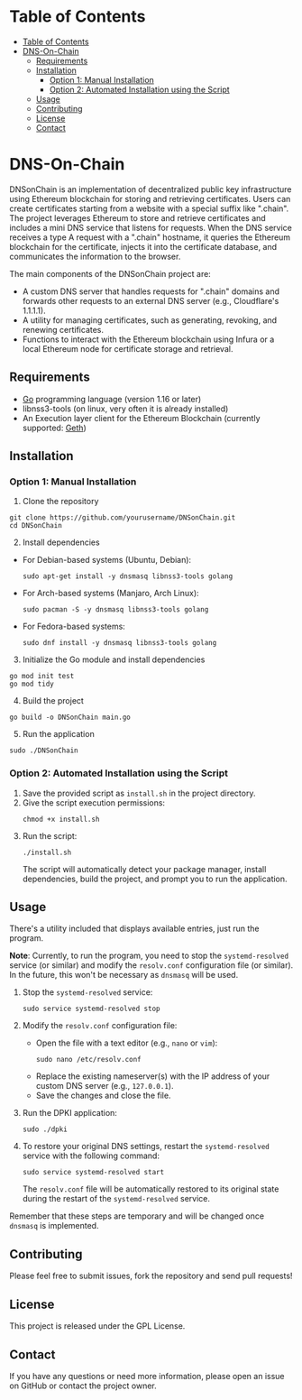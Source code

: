 # Table of Contents

- [Table of Contents](#table-of-contents)
- [DNS-On-Chain](#DNSonChain)
  - [Requirements](#requirements)
  - [Installation](#installation)
    - [Option 1: Manual Installation](#option-1-manual-installation)
    - [Option 2: Automated Installation using the Script](#option-2-automated-installation-using-the-script)
  - [Usage](#usage)
  - [Contributing](#contributing)
  - [License](#license)
  - [Contact](#contact)

<a name="DNSonChain"></a>
# DNS-On-Chain

DNSonChain is an implementation of decentralized public key infrastructure using Ethereum blockchain for storing and retrieving certificates. 
Users can create certificates starting from a website with a special suffix like ".chain". 
The project leverages Ethereum to store and retrieve certificates and includes a mini DNS service that listens for requests. 
When the DNS service receives a type A request with a ".chain" hostname, it queries the Ethereum blockchain for the certificate, 
injects it into the certificate database, and communicates the information to the browser.

The main components of the DNSonChain project are:
- A custom DNS server that handles requests for ".chain" domains and forwards other requests to an external DNS server (e.g., Cloudflare's 1.1.1.1).
- A utility for managing certificates, such as generating, revoking, and renewing certificates.
- Functions to interact with the Ethereum blockchain using Infura or a local Ethereum node for certificate storage and retrieval.

<a name="requirements"></a>
## Requirements

- [Go](https://golang.org/doc/install) programming language (version 1.16 or later)
- libnss3-tools (on linux, very often it is already installed)
- An Execution layer client for the Ethereum Blockchain (currently supported: [Geth](https://geth.ethereum.org/downloads/))

<a name="installation"></a>
## Installation

<a name="manual-installation"></a>
### Option 1: Manual Installation

1. Clone the repository
```
git clone https://github.com/yourusername/DNSonChain.git
cd DNSonChain
```

2. Install dependencies
- For Debian-based systems (Ubuntu, Debian):
  ```
  sudo apt-get install -y dnsmasq libnss3-tools golang
  ```
- For Arch-based systems (Manjaro, Arch Linux):
  ```
  sudo pacman -S -y dnsmasq libnss3-tools golang
  ```
- For Fedora-based systems:
  ```
  sudo dnf install -y dnsmasq libnss3-tools golang
  ```

3. Initialize the Go module and install dependencies
```
go mod init test
go mod tidy
```

4. Build the project
```
go build -o DNSonChain main.go
```

5. Run the application
```
sudo ./DNSonChain
```

<a name="script-installation"></a>
### Option 2: Automated Installation using the Script

1. Save the provided script as `install.sh` in the project directory.
2. Give the script execution permissions:
   ```
   chmod +x install.sh
   ```
3. Run the script:
   ```
   ./install.sh
   ```
   The script will automatically detect your package manager, install dependencies, build the project, and prompt you to run the application.

<a name="usage"></a>
## Usage

There's a utility included that displays available entries, just run the program.

**Note**: Currently, to run the program, you need to stop the `systemd-resolved` service (or similar) and modify the `resolv.conf` configuration file (or similar). In the future, this won't be necessary as `dnsmasq` will be used.

1. Stop the `systemd-resolved` service:
   ```
   sudo service systemd-resolved stop
   ```

2. Modify the `resolv.conf` configuration file:
   - Open the file with a text editor (e.g., `nano` or `vim`):
     ```
     sudo nano /etc/resolv.conf
     ```
   - Replace the existing nameserver(s) with the IP address of your custom DNS server (e.g., `127.0.0.1`).
   - Save the changes and close the file.

3. Run the DPKI application:
   ```
   sudo ./dpki
   ```

4. To restore your original DNS settings, restart the `systemd-resolved` service with the following command:
   ```
   sudo service systemd-resolved start
   ```
   The `resolv.conf` file will be automatically restored to its original state during the restart of the `systemd-resolved` service.

Remember that these steps are temporary and will be changed once `dnsmasq` is implemented.

## Contributing

Please feel free to submit issues, fork the repository and send pull requests!

<a name="license"></a>
## License

This project is released under the GPL License.

## Contact

If you have any questions or need more information, please open an issue on GitHub or contact the project owner.
